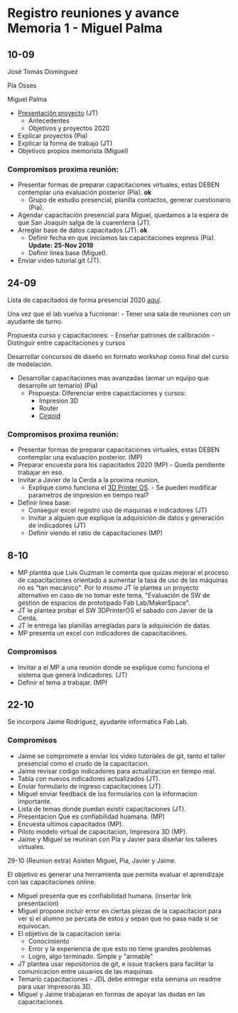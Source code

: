 # Registro reuniones y avance Memoria 1 - Miguel Palma

## 10-09 

José Tomás Domínguez 

Pía Osses 

Miguel Palma

- [Presentación proyecto](https://github.com/FabLabUTFSM/Mejora-continua-capacitaciones/blob/master/Bibliografia/Reunion1.pdf) (JT)
    - Antecedentes 
    - Objetivos y proyectos 2020
- Explicar proyectos (Pía)
- Explicar la forma de trabajo (JT)
- Objetivos propios memorista (Miguel)

### Compromisos proxima reunión: 

- Presentar formas de preparar capacitaciones virtuales, estas DEBEN contemplar una evaluación posterior (Pía). **ok** 
    - Grupo de estudio presencial, planilla contactos, generar cuestionario (Pía). 
- Agendar capacitación presencial para Miguel, quedamos a la espera de que San Joaquín salga de la cuarentena (JT).
- Arreglar base de datos capacitados (JT). **ok** 
    - Definir fecha en que iniciamos las capacitaciones express (Pía). **Update: 25-Nov 2019**  
    - Definir linea base (Miguel). 
- Enviar video tutorial git (JT).

## 24-09

Lista de capacitados de forma presencial 2020 [aquí](https://docs.google.com/spreadsheets/d/1D9LRCPe79pGWXt3wrzI7AtcWh9XB1Qri8JAUOejZxW4/edit#gid=0).

Una vez que el lab vuelva a fucnionar:
    - Tener una sala de reuniones con un ayudante de turno. 
    
Propuesta curso y capacitaciones: 
    - Enseñar patrones de calibración
    - Distinguir entre capacitaciones y cursos
    
Desarrollar concursos de diseño en formato workshop como final del curso de modelación. 

- Desarrollar capacitaciones mas avanzadas (armar un equipo que desarrolle un temario) (Pía)
    - Propuesta: Diferenciar entre capacitaciones y cursos:  
        - Impresion 3D 
        - Router
        - [Cirqoid](https://www.youtube.com/watch?v=KlK4htxUZk8)


### Compromisos proxima reunión: 

- Presentar formas de preparar capacitaciones virtuales, estas DEBEN contemplar una evaluación posterior. (MP) 
- Preparar encuesta para los capacitados 2020 (MP) - Queda pendiente trabajar en eso.
- Invitar a Javier de la Cerda a la proxima reunion. 
    - Explique como funciona el [3D Printer OS](https://www.3dprinteros.com/).
            - Se pueden modificar parametros de impresion en tiempo real?
- Definir linea base:
    - Conseguir excel registro uso de maquinas e indicadores (JT)
    - Invitar a alguien que explique la adquisición de datos y generación de indicadores (JT)
    - Definir viendo el ratio de capacitaciones (MP)
    
## 8-10
- MP plantéa que Luis Guzman le comenta que quizas mejorar el proceso de capacitaciones orientado a aumentar la tasa de uso de las máquinas no es "tan mecánico". Por lo mismo JT le plantea un proyecto alternativo en caso de no tomar este tema, "Evaluación de SW de gestión de espacios de prototipado Fab Lab/MakerSpace". 
- JT le plantea probar el SW 3DPrinterOS el sabado con Javier de la Cerda. 
- JT le entrega las planillas arregladas para la adquisición de datas. 
- MP presenta un excel con indicadores de capacitaciónes. 

### Compromisos
- Invitar a el MP a una reunión donde se explique como funciona el sistema que generá indicadores. (JT)
- Definir el tema a trabajar. (MP)

## 22-10
Se incorpora Jaime Rodriguez, ayudante informatica Fab Lab. 

### Compromisos
- Jaime se compromete a enviar los video tutoriales de git, tanto el taller presencial como el crudo de la capacitacion. 
- Jaime revisar codigo indicadores para actualizacion en tiempo real. 
- Tabla con nuevos indicadores actualizados (JT). 
- Enviar formulario de ingreso capacitaciones (JT). 
- Miguel enviar feedback de los formularios con la informacion importante. 
- Lista de temas donde puedan existir capacitaciones (JT).
- Presentacion Que es confiabilidad huamana. (MP)
- Encuesta ultimos capacitados (MP). 
- Piloto modelo virtual de capacitacion, Impresora 3D (MP). 
- Jaime y Miguel se reuniran con Pia y Javier para diseñar los talleres virtuales. 

29-10 (Reunion extra)
Asisten Miguel, Pia, Javier y Jaime. 

El objetivo es generar una herramienta que permita evaluar el aprendizaje con las capacitaciones online. 

- Miguel presenta que es confiabilidad humana. (insertar link presentacion)
- Miguel propone incluir error en ciertas piezas de la capacitacion para ver si el alumno se percata de estos y sepan que no pasa nada si se equivocan. 
- El objetivo de la capacitacion seria: 
    - Conocimiento 
    - Error y la experiencia de que esto no tiene grandes problemas
    - Logro, algo terminado. Simple y "armable"
- JT plantea usar repositorios de git, e issue trackers para facilitar la comunicacion entre usuarios de las maquinas. 
- Temario capacitaciones - JDL debe entregar esta semana un readme para usar impresoras 3D.
- Miguel y Jaime trabajaran en formas de apoyar las dudas en las capacitaciones. 
